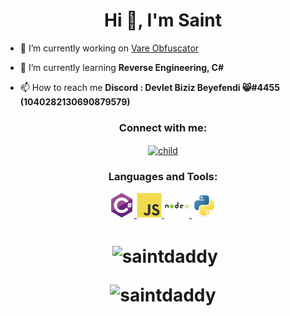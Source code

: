 <h1 align="center">Hi 👋, I'm Saint</h1>


- 🔭 I’m currently working on [Vare Obfuscator](https://github.com/saintdaddy/Vare-Obfuscator)

- 🌱 I’m currently learning **Reverse Engineering, C#**

- 📫 How to reach me **Discord : Devlet Biziz Beyefendi 😸#4455 (1040282130690879579)**

<h3 align="center">Connect with me:</h3>
<p align="center">
<a href="https://discord.gg/child" target="blank"><img align="center" src="https://raw.githubusercontent.com/rahuldkjain/github-profile-readme-generator/master/src/images/icons/Social/discord.svg" alt="child" height="30" width="40" /></a>
</p>

<h3 align="center">Languages and Tools:</h3>
<p align="center"> <a href="https://www.w3schools.com/cs/" target="_blank" rel="noreferrer"> <img src="https://raw.githubusercontent.com/devicons/devicon/master/icons/csharp/csharp-original.svg" alt="csharp" width="40" height="40"/> </a> <a href="https://developer.mozilla.org/en-US/docs/Web/JavaScript" target="_blank" rel="noreferrer"> <img src="https://raw.githubusercontent.com/devicons/devicon/master/icons/javascript/javascript-original.svg" alt="javascript" width="40" height="40"/> </a> <a href="https://nodejs.org" target="_blank" rel="noreferrer"> <img src="https://raw.githubusercontent.com/devicons/devicon/master/icons/nodejs/nodejs-original-wordmark.svg" alt="nodejs" width="40" height="40"/> </a> <a href="https://www.python.org" target="_blank" rel="noreferrer"> <img src="https://raw.githubusercontent.com/devicons/devicon/master/icons/python/python-original.svg" alt="python" width="40" height="40"/> </a> </p>
<h1 align="center">
<p>&nbsp;<img align="center" src="https://github-readme-stats.vercel.app/api?username=saintdaddy&show_icons=true&theme=dark&title_color=ffffff&locale=en" alt="saintdaddy" /></p>
<img src="https://komarev.com/ghpvc/?username=saintdaddy&label=Profile%20views&color=000000&style=flat" alt="saintdaddy" /></h1>
